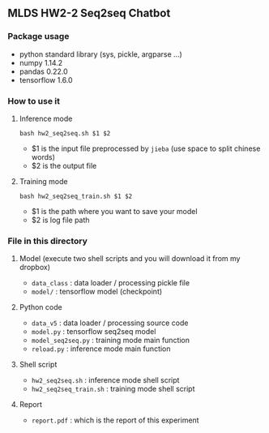 ## MLDS HW2-2 Seq2seq Chatbot

### Package usage

- python standard library (sys, pickle, argparse ...)
- numpy 1.14.2
- pandas 0.22.0
- tensorflow 1.6.0

### How to use it

1. Inference mode

	`bash hw2_seq2seq.sh $1 $2`

	- $1 is the input file preprocessed by `jieba` (use space to split chinese words)
	- $2 is the output file

2. Training mode

	`bash hw2_seq2seq_train.sh $1 $2`

	- $1 is the path where you want to save your model
	- $2 is log file path

### File in this directory

1. Model (execute two shell scripts and you will download it from my dropbox)
	- `data_class` : data loader / processing pickle file
	- `model/` : tensorflow model (checkpoint)

2. Python code
	- `data_v5` : data loader / processing source code
	- `model.py` : tensorflow seq2seq model
	- `model_seq2seq.py` : training mode main function
	- `reload.py` : inference mode main function

3. Shell script
	- `hw2_seq2seq.sh` : inference mode shell script
	- `hw2_seq2seq_train.sh` : training mode shell script

4. Report
	- `report.pdf` : which is the report of this experiment
